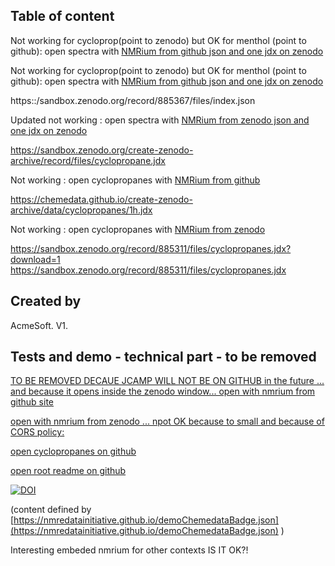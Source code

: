 ## Table of content

Not working for cycloprop(point to zenodo) but OK for menthol (point to github): open spectra with <a href="https://www.nmrium.org/nmrium#?toc=https%3A%2F%2Fchemedata.github.io%2Fcreate-zenodo-archive%2Fdata%2Findex.json" target="_blank">NMRium from github json and one jdx on zenodo</a>


Not working for cycloprop(point to zenodo) but OK for menthol (point to github): open spectra with <a href="https://www.nmrium.org/nmrium#?toc=https%3A%2F%2Fsandbox.zenodo.org%2Frecord%2F885367%2Ffiles%2Findex.json" target="_blank">NMRium from github json and one jdx on zenodo</a>

https::/sandbox.zenodo.org/record/885367/files/index.json

Updated not working : open spectra with <a href="https://www.nmrium.org/nmrium#?jcamp=https%3A%2F%sandbox.zenodo.org%2Frecord%2F885367%2Ffiles%2Fcyclopropane.jdx" target="_blank">NMRium from zenodo json and one jdx on zenodo</a>

https://sandbox.zenodo.org/create-zenodo-archive/record/files/cyclopropane.jdx


Not working : open cyclopropanes with <a href="https://www.nmrium.org/nmrium#?jcamp=https%3A%2F%2Fchemedata.github.io%2Fcreate-zenodo-archive%2Fdata%2Fcyclopropanes%2F1h.jdx" target="_blank">NMRium from github</a>

https://chemedata.github.io/create-zenodo-archive/data/cyclopropanes/1h.jdx

Not working : open cyclopropanes with <a href="https://www.nmrium.org/nmrium#?jcamp=https%3A%2F%sandbox.zenodo.org%2Frecord%2F885311%2Ffiles%2Fcyclopropanes.jdx" target="_blank">NMRium from zenodo</a>




https://sandbox.zenodo.org/record/885311/files/cyclopropanes.jdx?download=1
https://sandbox.zenodo.org/record/885311/files/cyclopropanes.jdx

## Created by

AcmeSoft. V1.

## Tests and demo - technical part - to be removed


[TO BE REMOVED DECAUE JCAMP WILL NOT BE ON GITHUB in the future ... and because it opens inside the zenodo window... open with nmrium from github site](https://www.nmrium.org/nmrium#?jcamp=https://chemedata.github.io/create-zenodo-archive/data/cyclopropanes/1h.jdx)

[open with nmrium from zenodo ... npot OK because to small and because of  CORS policy:](https://www.nmrium.org/nmrium#?jcamp=https://sandbox.zenodo.org/record/885159/files/1h.jdx?download=1)


[open cyclopropanes on github](https://chemedata.github.io/create-zenodo-archive/data/cyclopropanes)

[open root readme on github](https://chemedata.github.io/create-zenodo-archive/)

[![DOI](https://img.shields.io/endpoint?url=https://nmredatainitiative.github.io/demoChemedataBadge.json)](https://chemedata.github.io/create-zenodo-archive/data/cyclopropanes)

(content defined by  [https://nmredatainitiative.github.io/demoChemedataBadge.json](https://nmredatainitiative.github.io/demoChemedataBadge.json) )

Interesting embeded nmrium for other contexts IS IT OK?!
<a href=""><object data="https://www.nmrium.org/nmrium#?jcamp=https://sandbox.zenodo.org/record/885201/files/1h.jdx&link=https://chemedata.org&link=https://nmredata.org"></object></a>
